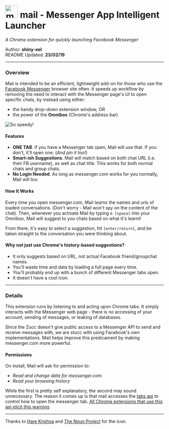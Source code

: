# <img src="https://raw.githubusercontent.com/shiny-eel/messenger-launch/master/resources/mailbox_colour.png" alt="mail" width="40" height="40"/> mail - Messenger App Intelligent Launcher

*A Chrome extension for quickly launching Facebook Messenger*

Author: **shiny-eel**  
README Updated: **23/02/19**
___

### Overview
Mail is intended to be an efficient, lightweight add-on for those who use the [Facebook Messenger](https://www.messenger.com/) browser site often. It speeds up workflow by removing the need to interact with the Messenger page's UI to open specific chats, by instead using either:
- the handy drop-down extension window, OR
- the power of the **Omnibox** (Chrome's address bar)

![So speedy!](https://raw.githubusercontent.com/shiny-eel/messenger-launch/master/resources/messenger-demo.gif)

#### Features
- **ONE TAB**. If you have a Messenger tab open, Mail will use that. If you don't, it'll open one. (*And pin it too!*)
- **Smart-ish Suggestions**. Mail will match based on both chat URL (i.e. their FB username), as well as chat title. This works for both normal chats and group chats.
- **No Login Needed**. As long as messenger.com works for you normally, Mail will too.

#### How It Works
Every time you open messenger.com, Mail *learns* the names and urls of loaded conversations. (Don't worry - Mail won't spy on the content of the chat). Then, whenever you activate Mail by typing `m [space]` into your Omnibox, Mail will suggest to you chats based on what it's learnt!  

From there, it's easy to select a suggestion, hit `[enter/return]`, and be taken straight to the conversation you were thinking about.

#### Why not just use Chrome's history-based suggestions?
- It only suggests based on URL, not actual Facebook friend/groupchat names.
- You'll waste time and data by loading a full page every time.
- You'll probably end up with a bunch of different Messenger tabs open.
- It doesn't have a cool icon.

___
### Details

This extension runs by listening to and acting upon Chrome tabs. It simply interacts with the Messenger web page - there is no accessing of your account, sending of messages, or leaking of databases.

Since the Zucc doesn't give public access to a Messenger API to send and receive messages with, we are stucc with using Facebook's own implementations. Mail helps improve this predicament by making messenger.com more powerful.

#### Permissions
On install, Mail will ask for permission to:
- *Read and change data for messenger.com*
- *Read your browsing history*

While the first is pretty self explanatory, the second may sound unnecessary. The reason it comes up is that mail accesses the [tabs api](https://developer.chrome.com/extensions/tabs) to control how to open the messenger tab. [All Chrome extensions that use this api elicit this warning](https://developer.chrome.com/extensions/permission_warnings).





___
Thanks to [Hare Krishna](https://thenounproject.com/aathis/) and [The Noun Project](https://thenounproject.com) for the icon.
